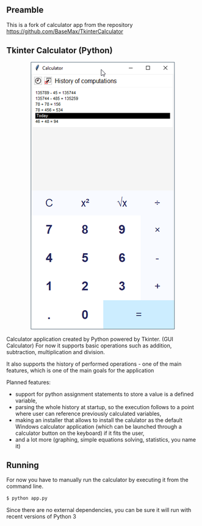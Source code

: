 ## Preamble

This is a fork of calculator app from the repository https://github.com/BaseMax/TkinterCalculator

## Tkinter Calculator (Python)

<div style="text-align:center">

![](screenshot.png)

</div>

Calculator application created by Python powered by Tkinter. (GUI Calculator)
For now it supports basic operations such as addition, subtraction, multiplication and division.

It also supports the history of performed operations - one of the main features, which is one of the main goals
for the application

Planned features:
- support for python assignment statements to store a value is a defined variable,
- parsing the whole history at startup, so the execution follows to a point where user can reference previously calculated variables,
- making an installer that allows to install the calulator as the default Windows calculator application (which can be launched through a calculator button on the keyboard) if it fits the user,
- and a lot more (graphing, simple equations solving, statistics, you name it)

## Running

For now you have to manually run the calculator by executing it from the command line.

```bash
$ python app.py
```

Since there are no external dependencies, you can be sure it will run with recent versions of Python 3

